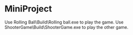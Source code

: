 # MiniProject
Use Rolling Ball\Build\Rolling ball.exe to play the game.
Use ShooterGame\Build\ShooterGame.exe to play the other game.
